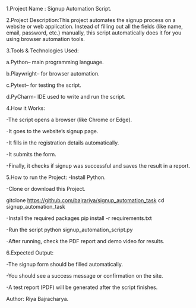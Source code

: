 1.Project Name : Signup Automation Script.

2.Project Description:This project automates the signup process on a website or web application.
Instead of filling out all the fields (like name, email, password, etc.) manually, this script automatically does it for you using browser automation tools.

3.Tools & Technologies Used: 

a.Python– main programming language.

b.Playwright– for browser automation.

c.Pytest– for testing the script.

d.PyCharm- IDE used to write and run the script.

4.How it Works:

-The script opens a browser (like Chrome or Edge).

-It goes to the website’s signup page.

-It fills in the registration details automatically.

-It submits the form.

-Finally, it checks if signup was successful and saves the result in a report.

5.How to run the Project:
-Install Python.

-Clone or download this Project.

gitclone https://github.com/bajrariya/signup_automation_task
cd signup_automation_task

-Install the required packages
  pip install -r requirements.txt

-Run the script
  python signup_automation_script.py

-After running, check the PDF report and  demo video for results.

6.Expected Output:

-The signup form should be filled automatically.

-You should see a success message or confirmation on the site.

-A test report (PDF) will be generated after the script finishes.

Author:
Riya Bajracharya.
